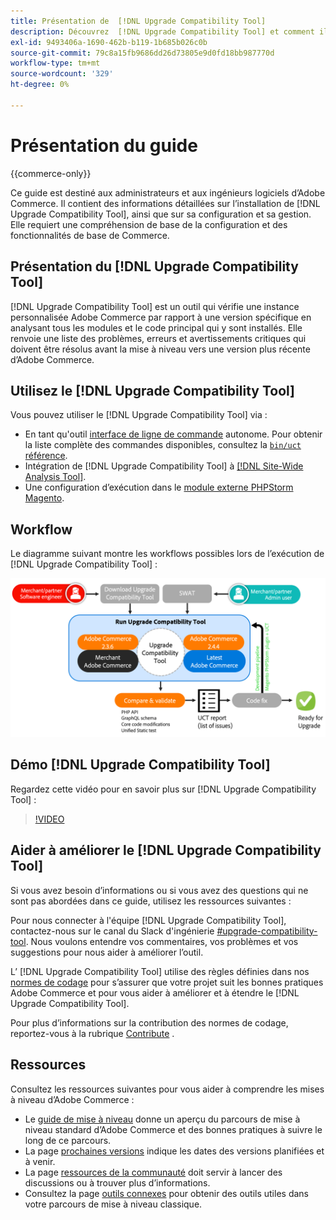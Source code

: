 ```yaml
---
title: Présentation de  [!DNL Upgrade Compatibility Tool]
description: Découvrez  [!DNL Upgrade Compatibility Tool] et comment il peut vous aider à gérer votre projet Adobe Commerce.
exl-id: 9493406a-1690-462b-b119-1b685b026c0b
source-git-commit: 79c8a15fb9686dd26d73805e9d0fd18bb987770d
workflow-type: tm+mt
source-wordcount: '329'
ht-degree: 0%

---
```


# Présentation du guide

{{commerce-only}}

Ce guide est destiné aux administrateurs et aux ingénieurs logiciels d’Adobe Commerce. Il contient des informations détaillées sur l’installation de [!DNL Upgrade Compatibility Tool], ainsi que sur sa configuration et sa gestion. Elle requiert une compréhension de base de la configuration et des fonctionnalités de base de Commerce.

## Présentation du [!DNL Upgrade Compatibility Tool]

[!DNL Upgrade Compatibility Tool] est un outil qui vérifie une instance personnalisée Adobe Commerce par rapport à une version spécifique en analysant tous les modules et le code principal qui y sont installés. Elle renvoie une liste des problèmes, erreurs et avertissements critiques qui doivent être résolus avant la mise à niveau vers une version plus récente d’Adobe Commerce.

## Utilisez le [!DNL Upgrade Compatibility Tool]

Vous pouvez utiliser le [!DNL Upgrade Compatibility Tool] via :

- En tant qu&#39;outil [interface de ligne de commande](../upgrade-compatibility-tool/run.md) autonome. Pour obtenir la liste complète des commandes disponibles, consultez la [`bin/uct` référence](../../tools/reference/uct.md).
- Intégration de [!DNL Upgrade Compatibility Tool] à [[!DNL Site-Wide Analysis Tool]](../upgrade-compatibility-tool/integrate-analysis-tool.md).
- Une configuration d’exécution dans le [module externe PHPStorm Magento](../upgrade-compatibility-tool/run-configuration-phpstorm-plugin.md).

## Workflow

Le diagramme suivant montre les workflows possibles lors de l’exécution de [!DNL Upgrade Compatibility Tool] :

![[!DNL Upgrade Compatibility Tool] Diagramme](../../assets/upgrade-guide/uct-diagram-v5.png)

## Démo [!DNL Upgrade Compatibility Tool]

Regardez cette vidéo pour en savoir plus sur [!DNL Upgrade Compatibility Tool] :

>[!VIDEO](https://video.tv.adobe.com/v/341245?quality=12)

## Aider à améliorer le [!DNL Upgrade Compatibility Tool]

Si vous avez besoin d’informations ou si vous avez des questions qui ne sont pas abordées dans ce guide, utilisez les ressources suivantes :

Pour nous connecter à l&#39;équipe [!DNL Upgrade Compatibility Tool], contactez-nous sur le canal du Slack d&#39;ingénierie [#upgrade-compatibility-tool](https://magentocommeng.slack.com/archives/C019Y143U9F). Nous voulons entendre vos commentaires, vos problèmes et vos suggestions pour nous aider à améliorer l’outil.

L’ [!DNL Upgrade Compatibility Tool] utilise des règles définies dans nos [normes de codage](https://developer.adobe.com/commerce/php/coding-standards/) pour s’assurer que votre projet suit les bonnes pratiques Adobe Commerce et pour vous aider à améliorer et à étendre le [!DNL Upgrade Compatibility Tool].

Pour plus d’informations sur la contribution des normes de codage, reportez-vous à la rubrique [Contribute](https://developer.adobe.com/commerce/php/coding-standards/contributing/) .

## Ressources

Consultez les ressources suivantes pour vous aider à comprendre les mises à niveau d’Adobe Commerce :

- Le [guide de mise à niveau](../overview.md) donne un aperçu du parcours de mise à niveau standard d’Adobe Commerce et des bonnes pratiques à suivre le long de ce parcours.
- La page [prochaines versions](https://experienceleague.adobe.com/fr/docs/commerce-operations/release/planning/schedule) indique les dates des versions planifiées et à venir.
- La page [ressources de la communauté](https://developer.adobe.com/commerce/contributor/community/) doit servir à lancer des discussions ou à trouver plus d’informations.
- Consultez la page [ outils connexes](../upgrade-compatibility-tool/related-tools.md) pour obtenir des outils utiles dans votre parcours de mise à niveau classique.
